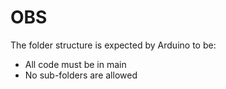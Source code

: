 
# OBS
The folder structure is expected by Arduino to be:

- All code must be in main
- No sub-folders are allowed